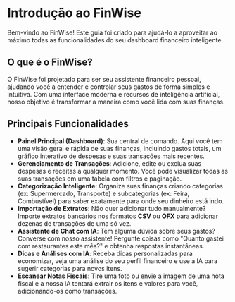 # Introdução ao FinWise

Bem-vindo ao FinWise! Este guia foi criado para ajudá-lo a aproveitar ao máximo todas as funcionalidades do seu dashboard financeiro inteligente.

## O que é o FinWise?

O FinWise foi projetado para ser seu assistente financeiro pessoal, ajudando você a entender e controlar seus gastos de forma simples e intuitiva. Com uma interface moderna e recursos de inteligência artificial, nosso objetivo é transformar a maneira como você lida com suas finanças.

## Principais Funcionalidades

- **Painel Principal (Dashboard)**: Sua central de comando. Aqui você tem uma visão geral e rápida de suas finanças, incluindo gastos totais, um gráfico interativo de despesas e suas transações mais recentes.
- **Gerenciamento de Transações**: Adicione, edite ou exclua suas despesas e receitas a qualquer momento. Você pode visualizar todas as suas transações em uma tabela com filtros e paginação.
- **Categorização Inteligente**: Organize suas finanças criando categorias (ex: Supermercado, Transporte) e subcategorias (ex: Feira, Combustível) para saber exatamente para onde seu dinheiro está indo.
- **Importação de Extratos**: Não quer adicionar tudo manualmente? Importe extratos bancários nos formatos **CSV** ou **OFX** para adicionar dezenas de transações de uma só vez.
- **Assistente de Chat com IA**: Tem alguma dúvida sobre seus gastos? Converse com nosso assistente! Pergunte coisas como "Quanto gastei com restaurantes este mês?" e obtenha respostas instantâneas.
- **Dicas e Análises com IA**: Receba dicas personalizadas para economizar, veja uma análise do seu perfil financeiro e use a IA para sugerir categorias para novos itens.
- **Escanear Notas Fiscais**: Tire uma foto ou envie a imagem de uma nota fiscal e a nossa IA tentará extrair os itens e valores para você, adicionando-os como transações.